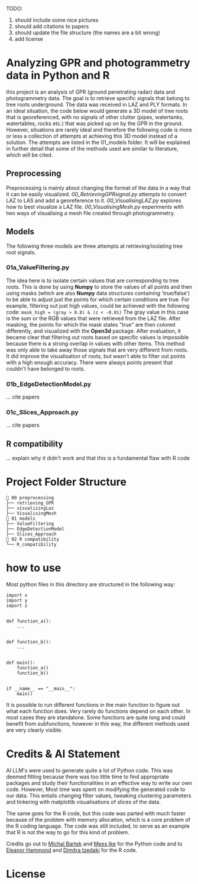 TODO:
1. should include some nice pictures
2. should add citations to papers
3. should update the file structure (the names are a bit wrong)
4. add license

# Analyzing GPR and photogrammetry data in Python and R
this project is an analysis of GPR (ground penetrating radar) data and photogrammetry data. 
The goal is to retrieve specific signals that belong to tree roots 
underground. The data was received in LAZ and PLY formats. In an 
ideal situation, the code below would generate a 3D model of tree roots that is georeferenced, 
with no signals of other clutter (pipes, watertanks, watertables, rocks etc.) that was picked up on by the GPR in the ground.
However, situations are rarely ideal and therefore the following code is more or less a collection of
attempts at achieving this 3D model instead of a solution. The attempts are listed in the 01_models folder. 
It will be explained in further detail that some of the methods used are similar to
literature, which will be cited. 
## Preprocessing
Preprocessing is mainly about changing the format of the data in a 
way that it can be easily visualized. _00_RetrievingGPRsignal.py_ attempts 
to convert LAZ to LAS and add a georeference to it. _00_VisualisingLAZ.py_
explores how to best visualize a LAZ file. _00_VisualisingMesh.py_ experiments 
with two ways of visualising a mesh file created through photogrammetry. 
## Models
The following three models are three attempts at retrieving/isolating tree root signals.
### 01a_ValueFiltering.py
The idea here is to isolate certain values that are corresponding to tree roots.
This is done by using **Numpy** to store the values of all points and then using masks 
(which are also **Numpy** data structures containing 'true/false') to be able to adjust 
just the points for which certain conditions are true. For example, filtering out just high values, could
be achieved with the following code: `mask_high = (gray > 0.8) & (z < -0.01)`
The gray value in this case is the sum or the RGB values that were retrieved from the LAZ file. 
After masking, the points for which the mask states "true" are then colored differently, 
and visualized with the **Open3d** package. After evaluation, it became clear that filtering out roots 
based on specific values is impossible because there is a strong overlap in values with other items. This method
was only able to take away those signals that are very different from roots. It did improve the visualisation of roots,
but wasn't able to filter out points with a high enough accuracy. There were always points present 
that couldn't have belonged to roots.
### 01b_EdgeDetectionModel.py
... 
cite papers
### 01c_Slices_Approach.py
...
cite papers
## R compatibility
...
explain why it didn't work and that this is a fundamental flaw with R code
# Project Folder Structure
```
📁 00 preprocessing  
├── retrieving_GPR  
├── visualizingLaz 
├── VisualisingMesh
📁 01 models  
├── ValueFiltering  
├── EdgeDetectionModel
├── Slices_Approach
📁 02 R compatibility  
└── R_compatibility  
```
# how to use
Most python files in this directory are structured in the following way:
```
import x
import y
import z


def function_a():
    ...


def function_b():
    ...


def main():
    function_a()
    function_b()
    
    
if __name__ == "__main__":
    main()

```
It is possible to run different functions in the main function to figure 
out what each function does. Very rarely do functions depend on each other. 
In most cases they are standalone. Some functions are quite long and could 
benefit from subfunctions, however in this way, the different methods 
used are very clearly visible. 

# Credits & AI Statement
AI LLM's were used to generate quite a lot of Python code. This was deemed fitting because 
there was too little time to find appropriate packages and study their functionalities 
in an effective way to write our own code. However, Most time was spent on modifying the generated code to our data. 
This entails changing filter values, tweaking clustering parameters and tinkering 
with matplotlib visualisations of slices of the data. 

The same goes for the R code, but this code was parted with much faster because of 
the problem with memory allocation, which is a core problem of the R coding language. The code was still included, to 
serve as an example that R is not the way to go for this kind of problem.

Credits go out to [Michal Bartek](https://github.com/MichalBartek-14) and [Mees Ike](https://github.com/M-Ike007) 
for the Python code and to [Eleanor Hammond](https://github.com/Eh6708) and [Dimitra tzedaki](https://github.com/Dimitra-tzedaki) 
for the R code.
# License


